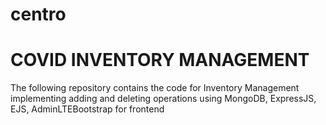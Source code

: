 # centro
<h1>COVID INVENTORY MANAGEMENT</h1>
The following repository contains the code for Inventory Management implementing adding and deleting operations using MongoDB, ExpressJS, EJS, AdminLTEBootstrap for frontend